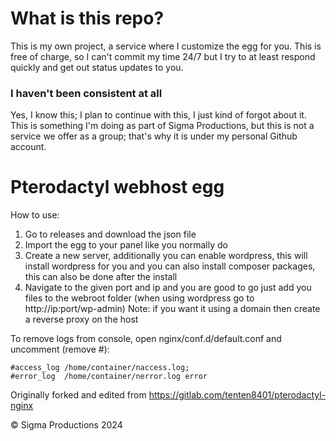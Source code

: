 # What is this repo?
This is my own project, a service where I customize the egg for you. This is free of charge, so I can't commit my time 24/7 but I try to at least respond quickly and get out status updates to you.
### I haven't been consistent at all
Yes, I know this; I plan to continue with this, I just kind of forgot about it. This is something I'm doing as part of Sigma Productions, but this is not a service we offer as a group; that's why it is under my personal Github account.

# Pterodactyl webhost egg

How to use:
1. Go to releases and download the json file
2. Import the egg to your panel like you normally do
3. Create a new server, additionally you can enable wordpress, this will install wordpress for you
and you can also install composer packages, this can also be done after the install
4. Navigate to the given port and ip and you are good to go just add you files to the webroot folder
(when using wordpress go to http://ip:port/wp-admin)
Note: if you want it using a domain then create a reverse proxy on the host 


To remove logs from console, open nginx/conf.d/default.conf and uncomment (remove #):

```
#access_log /home/container/naccess.log;
#error_log  /home/container/nerror.log error
```


Originally forked and edited from https://gitlab.com/tenten8401/pterodactyl-nginx


© Sigma Productions 2024
